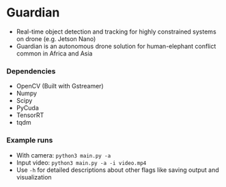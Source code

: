 # Guardian
- Real-time object detection and tracking for highly constrained systems on drone (e.g. Jetson Nano)
- Guardian is an autonomous drone solution for human-elephant conflict common in Africa and Asia

### Dependencies
- OpenCV (Built with Gstreamer)
- Numpy
- Scipy
- PyCuda
- TensorRT
- tqdm

### Example runs
- With camera: `python3 main.py -a`
- Input video: `python3 main.py -a -i video.mp4`
- Use `-h` for detailed descriptions about other flags like saving output and visualization
